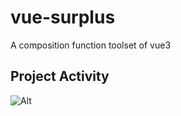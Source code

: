 # vue-surplus
A composition function toolset of vue3

## Project Activity

![Alt](https://repobeats.axiom.co/api/embed/5c4ae7927b2f48d958cfb3e639f9fe3a408cf0a6.svg "Repobeats analytics image")